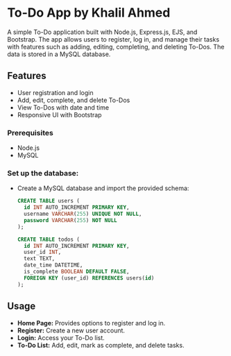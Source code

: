 
# To-Do App by Khalil Ahmed

A simple To-Do application built with Node.js, Express.js, EJS, and Bootstrap. The app allows users to register, log in, and manage their tasks with features such as adding, editing, completing, and deleting To-Dos. The data is stored in a MySQL database.

## Features

- User registration and login
- Add, edit, complete, and delete To-Dos
- View To-Dos with date and time
- Responsive UI with Bootstrap


### Prerequisites

- Node.js
- MySQL

### Set up the database:

   - Create a MySQL database and import the provided schema:
   
     ```sql
     CREATE TABLE users (
       id INT AUTO_INCREMENT PRIMARY KEY,
       username VARCHAR(255) UNIQUE NOT NULL,
       password VARCHAR(255) NOT NULL
     );

     CREATE TABLE todos (
       id INT AUTO_INCREMENT PRIMARY KEY,
       user_id INT,
       text TEXT,
       date_time DATETIME,
       is_complete BOOLEAN DEFAULT FALSE,
       FOREIGN KEY (user_id) REFERENCES users(id)
     );
     ```

## Usage

- **Home Page:** Provides options to register and log in.
- **Register:** Create a new user account.
- **Login:** Access your To-Do list.
- **To-Do List:** Add, edit, mark as complete, and delete tasks.
